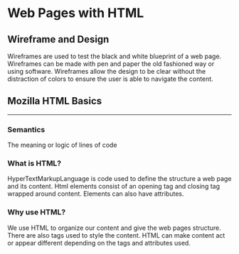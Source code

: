 # Web Pages with HTML

## Wireframe and Design

  Wireframes are used to test the black and white blueprint of a web page. Wireframes can be made with pen and paper the old fashioned way or using software. Wireframes allow the design to be clear without the distraction of colors to ensure the user is able to navigate the content.

## Mozilla HTML Basics

***

### Semantics

The meaning or logic of lines of code

### What is HTML?

HyperTextMarkupLanguage is code used to define the structure a web page and its content. Html elements consist of an opening tag and closing tag wrapped around content. Elements can also have attributes.

### Why use HTML?

We use HTML to organize our content and give the web pages structure. There are also tags used to style the content. HTML can make content act or appear different depending on the tags and attributes used.
